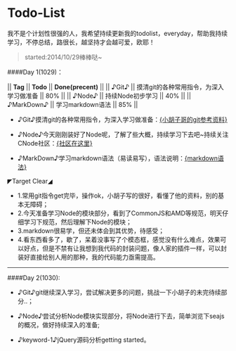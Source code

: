 Todo-List
=========
我不是个计划性很强的人，我希望持续更新我的todolist，everyday，帮助我持续学习，不停总结，路很长，越坚持才会越可爱，欧耶！
>started:2014/10/29棒棒哒~

####Day 1(1029)：

|| **Tag** || **Todo** || **Done(precent)** ||
|| ♪Git♪ || 摸清git的各种常用指令，为深入学习做准备 || 80% ||
|| ♪Node♪ || 持续Node初步学习 || 40% ||
|| ♪MarkDown♪ || 学习markdown语法 || 85% ||
+  ♪Git♪摸清git的各种常用指令，为深入学习做准备：<a href="http://www.cnblogs.com/hustskyking/p/git-improve.html#3053686">{小胡子哥的git参考资料}</a>
    
+  ♪Node♪今天刚刚装好了Node呢，了解了些大概，持续学习下去吧~持续关注CNode社区：<a href="https://cnodejs.org/">{社区在这里}</a>  

+  ♪MarkDown♪学习markdown语法（易读易写），语法说明：<a href="http://higrid.net/c-art-markdown_syntax.htm">{markdown语法}</a> 

◤Target  Clear◢
+ 1.常用git指令get完毕，操作ok，小胡子写的很好，看懂了他的资料，别的基本无障碍；
+ 2.今天准备学习Node的模块部分，看到了CommonJS和AMD等规范，明天仔细学习下规范，然后理解下Node的模块；
+ 3.markdown很易学，但还未体会到其优势，待感受；
+ 4.看东西看多了，歇了，呆着没事写了个模态框，感觉没有什么难点，效果可以好点，但是不禁有让我想到我代码的封装问题，像人家的插件一样，可以封装好直接给别人用的那种，我的代码能力亟需提高。

------------------------------------------------------------------------------------------------------------------------------

####Day 2(1030):

+  ♪Git♪git继续深入学习，尝试解决更多的问题，挑战一下小胡子的未完待续部分..；

+  ♪Node♪尝试分析Node模块实现部分，将Node进行下去，简单浏览下seajs的概况，做好持续深入的准备;
 
+  ♪keyword-1♪jQuery源码分析getting started。
